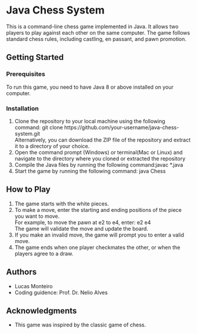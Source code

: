 <h1>Java Chess System</h1>
<p>This is a command-line chess game implemented in Java. It allows two players to play against each other on the same computer. The game follows standard chess rules, including castling, en passant, and pawn promotion.</p>

<h2>Getting Started</h2>
<h3>Prerequisites</h3>
<p>To run this game, you need to have Java 8 or above installed on your computer.</p>

<h3>Installation</h3>
<ol>
        <li>Clone the repository to your local machine using the following command: git clone https://github.com/your-username/java-chess-system.git<br>
        Alternatively, you can download the ZIP file of the repository and extract it to a directory of your choice.</li>
        <li>Open the command prompt (Windows) or terminal(Mac or Linux) and navigate to the directory where you cloned or extracted the repository</li>
        <li>Compile the Java files by running the following command:javac *.java</li>
        <li>Start the game by running the following command: java Chess</li>
</ol>


<h2>How to Play</h2>
<ol>
        <li>The game starts with the white pieces.</li>
        <li>To make a move, enter the starting and ending positions of the piece you want to move.<br>
        For example, to move the pawn at e2 to e4, enter: e2 e4<br>
        The game will validate the move and update the board.</li>
        <li>If you make an invalid move, the game will prompt you to enter a valid move.</li>
        <li>The game ends when one player checkmates the other, or when the players agree to a draw.</li>
</ol>

<h2>Authors</h2>
<ul>
        <li>Lucas Monteiro</li>
        <li>Coding guidence: Prof. Dr. Nelio Alves</li>
</ul>

<h2>Acknowledgments</h2>
<ul>
        <li>This game was inspired by the classic game of chess.</li>
</ul>
